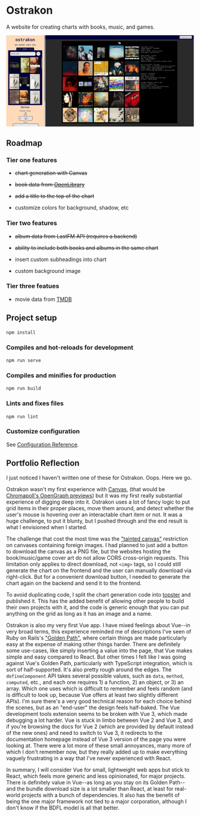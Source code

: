# Ostrakon

A website for creating charts with books, music, and games.

![screenshot of the app](/screenshot.jpg)

## Roadmap

### Tier one features

- ~~chart generation with Canvas~~

- ~~book data from [OpenLibrary](https://openlibrary.org/developers/api)~~

- ~~add a title to the top of the chart~~

- customize colors for background, shadow, etc

### Tier two features

- ~~album data from LastFM API (requires a backend)~~

- ~~ability to include both books and albums in the same chart~~

- insert custom subheadings into chart

- custom background image

### Tier three featues

- movie data from [TMDB](https://www.themoviedb.org/documentation/api)

## Project setup
```
npm install
```

### Compiles and hot-reloads for development
```
npm run serve
```

### Compiles and minifies for production
```
npm run build
```

### Lints and fixes files
```
npm run lint
```

### Customize configuration
See [Configuration Reference](https://cli.vuejs.org/config/).

## Portfolio Reflection

I just noticed I haven't written one of these for Ostrakon. Oops. Here we go.

Ostrakon wasn't my first experience with [Canvas](https://developer.mozilla.org/en-US/docs/Web/API/Canvas_API), (that would be [Chromapoll's OpenGraph previews](https://camdenmecklem.com/blog/opengraph_without_ssr)) but it was my first really substantial experience of digging deep into it. Ostrakon uses a lot of fancy logic to put grid items in their proper places, move them around, and detect whether the user's mouse is hovering over an interactable chart item or not. It was a huge challenge, to put it blunty, but I pushed through and the end result is what I envisioned when I started.

The challenge that cost the most time was the ["tainted canvas"](https://developer.mozilla.org/en-US/docs/Web/HTML/CORS_enabled_image) restriction on canvases containing foreign images. I had planned to just add a button to download the canvas as a PNG file, but the websites hosting the book/music/game cover art do not allow CORS cross-origin requests. This limitation only applies to direct download, not `<img>` tags, so I could still generate the chart on the frontend and the user can manually download via right-click. But for a convenient download button, I needed to generate the chart again on the backend and send it to the frontend.

To avoid duplicating code, I split the chart generation code into [topster](https://www.npmjs.com/package/topster) and published it. This has the added benefit of allowing other people to build their own projects with it, and the code is generic enough that you can put anything on the grid as long as it has an image and a name.

Ostrakon is also my very first Vue app. I have mixed feelings about Vue--in very broad terms, this experience reminded me of descriptions I've seen of Ruby on Rails's ["Golden Path"](https://steveklabnik.com/writing/rails-has-two-default-stacks), where certain things are made particularly easy at the expense of making other things harder. There are definitely some use-cases, like simply inserting a value into the page, that Vue makes simple and easy compared to React. But other times I felt like I was going against Vue's Golden Path, particularly with TypeScript integration, which is sort of half-supported. It's also pretty rough around the edges. The `defineComponent` API takes several possible values, such as `data`, `method`, `computed`, etc., and each one requires 1) a function, 2) an object, or 3) an array. Which one uses which is difficult to remember and feels random (and is difficult to look up, because Vue offers at least two slightly different APIs). I'm sure there's a very good technical reason for each choice behind the scenes, but as an "end-user" the design feels half-baked. The Vue development tools extension seems to be broken with Vue 3, which made debugging a lot harder. Vue is stuck in limbo between Vue 2 and Vue 3, and if you're browsing the docs for Vue 2 (which are provided by default instead of the new ones) and need to switch to Vue 3, it redirects to the documentation homepage instead of Vue 3 version of the page you were looking at. There were a lot more of these small annoyances, many more of which I don't remember now, but they really added up to make everything vaguely frustrating in a way that I've never experienced with React.

In summary, I will consider Vue for small, lightweight web apps but stick to React, which feels more generic and less opinionated, for major projects. There is definitely value in Vue--as long as you stay on its Golden Path--and the bundle download size is a lot smaller than React, at least for real-world projects with a bunch of dependencies. It also has the benefit of being the one major framework not tied to a major corporation, although I don't know if the BDFL model is all that better.
